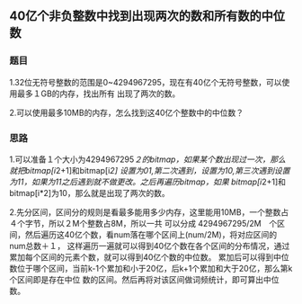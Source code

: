 ## 40亿个非负整数中找到出现两次的数和所有数的中位数

### 题目
1.32位无符号整数的范围是0~4294967295，现在有40亿个无符号整数，可以使用最多１GB的内存，找出所有
出现了两次的数。

2.可以使用最多10MB的内存，怎么找到这40亿个整数中的中位数？

### 思路
1.可以准备１个大小为4294967295*２的bitmap，如果某个数出现过一次，那么就把bitmap[i*2+1]和bitmap[i*2]
设置为01,第二次遇到，设置为10,第三次遇到设置为11，如果为11之后遇到就不做更改。之后再遍历bitmap，如果
bitmap[i*2+1]和bitmap[i*2]为10，那么就是出现了两次的数。

2.先分区间，区间分的规则是看最多能用多少内存，这里能用10MB，一个整数占４个字节，所以２M个整数占8M，所以一共
可以分成 4294967295/2M　个区间，然后遍历这40亿个数，看num落在哪个区间上(num/2M)，将对应区间的num总数＋１，
这样遍历一遍就可以得到40亿个数在各个区间的分布情况，通过累加每个区间的元素个数，就可以得到40亿个数的中位数。
累加后可以得到中位数位于哪个区间，当前k-1个累加和小于20亿，后k+1个累加和大于20亿，那么第k个区间即是存在中位
数的区间。然后再将对该区间做词频统计，即可算出中位数。